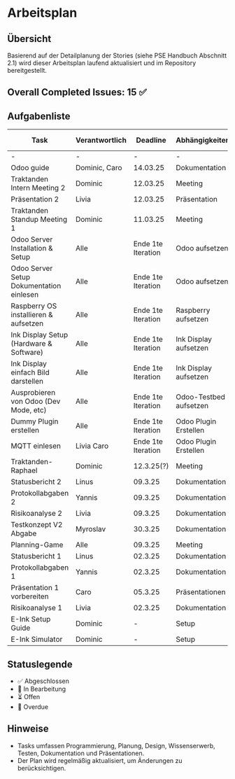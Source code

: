 # Arbeitsplan

## Übersicht
Basierend auf der Detailplanung der Stories (siehe PSE Handbuch Abschnitt 2.1) wird dieser Arbeitsplan laufend aktualisiert und im Repository bereitgestellt.

## Overall Completed Issues: 15 ✅

## Aufgabenliste
| Task | Verantwortlich | Deadline | Abhängigkeiten | Geschätzter Zeitaufwand | Status |
|------|--------------|----------|---------------|--------|--------|
| - | - | - | - | - | - |
| Odoo guide | Dominic, Caro | 14.03.25 | Dokumentation | 2h | ✅ |
| Traktanden Intern Meeting 2 | Dominic | 12.03.25 | Meeting | 30min | ✅ |
| Präsentation 2 | Livia | 12.03.25 | Präsentation | - | ✅ |
| Traktanden Standup Meeting 1 | Dominic | 11.03.25 | Meeting | 30min | ✅ |
| Odoo Server Installation & Setup | Alle | Ende 1te Iteration | Odoo aufsetzen | 1.5h | 🔄 |
| Odoo Server Setup Dokumentation einlesen | Alle | Ende 1te Iteration | Odoo aufsetzen | 3h | 🔄 |
| Raspberry OS installieren & aufsetzen | Alle | Ende 1te Iteration | Raspberry aufsetzen | 2h | ✅ |
| Ink Display Setup (Hardware & Software) | Alle | Ende 1te Iteration | Ink Display aufsetzen | 4h | 🔄 |
| Ink Display einfach Bild darstellen | Alle | Ende 1te Iteration | Ink Display aufsetzen | 3h | 🔄 |
| Ausprobieren von Odoo (Dev Mode, etc) | Alle | Ende 1te Iteration | Odoo-Testbed aufsetzen | 4h | 🔄 |
| Dummy Plugin erstellen | Alle | Ende 1te Iteration | Odoo Plugin Erstellen | 5h | ⏳ |
| MQTT einlesen | Livia Caro | Ende 1te Iteration | Odoo Plugin Erstellen | 2h | ⏳ |
| Traktanden-Raphael | Dominic | 12.3.25(?) | Meeting | 30min | ⏳ |
| Statusbericht 2 | Linus | 09.3.25 | Dokumentation | - | ✅ |
| Protokollabgaben 2 | Yannis | 09.3.25 | Dokumentation | - | ✅ |
| Risikoanalyse 2 | Livia | 09.3.25 | Dokumentation | - | ✅ |
| Testkonzept V2 Abgabe | Myroslav | 30.3.25 | Dokumentation | - | ⏳ |
| Planning-Game | Alle | 09.3.25 | Meeting | 2.5h | ✅ |
| Statusbericht 1 | Linus | 02.3.25 | Dokumentation | - | ✅ |
| Protokollabgaben 1 | Yannis | 02.3.25 | Dokumentation | - | ✅ |
| Präsentation 1 vorbereiten | Caro | 05.3.25 | Präsentationen | 6h | ✅ |
| Risikoanalyse 1 | Livia | 02.3.25 | Dokumentation | - | ✅ |
| E-Ink Setup Guide | Dominic | - | Setup | 1.5h | ✅ |
| E-Ink Simulator | Dominic | - | Setup | 3.5h | ✅ |



## Statuslegende
- ✅ Abgeschlossen
- 🔄 In Bearbeitung
- ⏳ Offen
- 🚨 Overdue

## Hinweise
- Tasks umfassen Programmierung, Planung, Design, Wissenserwerb, Testen, Dokumentation und Präsentationen.
- Der Plan wird regelmäßig aktualisiert, um Änderungen zu berücksichtigen.
